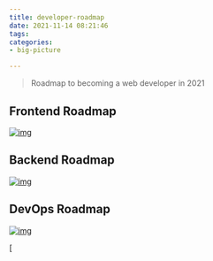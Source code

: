 ```yaml
---
title: developer-roadmap
date: 2021-11-14 08:21:46
tags:
categories:
- big-picture

---
```






> Roadmap to becoming a web developer in 2021

<!-- more -->

## Frontend Roadmap

[![img](http://blogimg.hongjy.cn/frontend-map.png)](https://github.com/kamranahmedse/developer-roadmap/blob/master/translations/chinese/img/frontend-map.png)

<!-- more -->



## Backend Roadmap

[![img](http://blogimg.hongjy.cn/backend-map.png)](https://github.com/kamranahmedse/developer-roadmap/blob/master/translations/chinese/img/backend-map.png)

## DevOps Roadmap

[![img](http://blogimg.hongjy.cn/devops-map.png)](https://github.com/kamranahmedse/developer-roadmap/blob/master/translations/chinese/img/devops-map.png)

[
